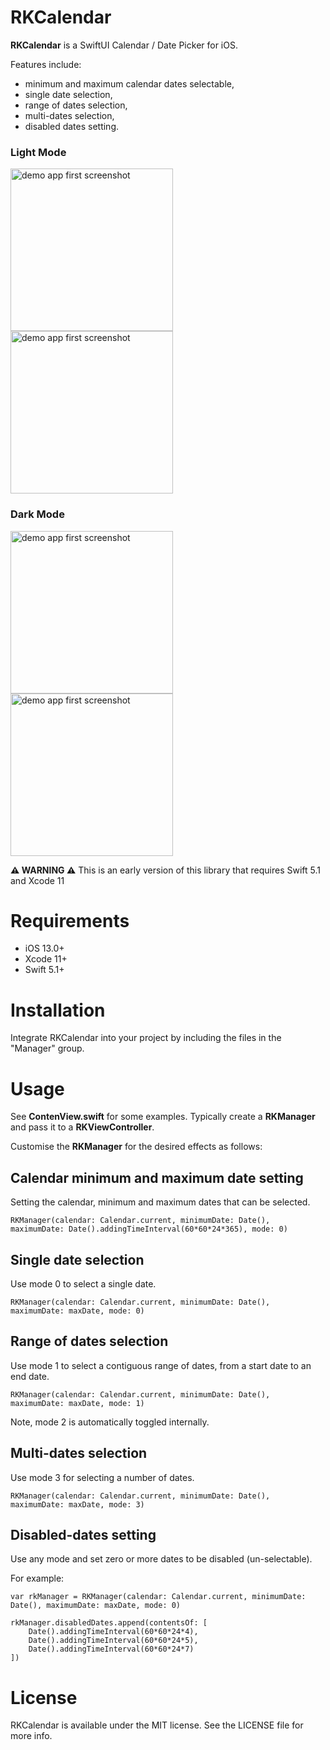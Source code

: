 
# RKCalendar
**RKCalendar** is a SwiftUI Calendar / Date Picker for iOS.

Features include:

- minimum and maximum calendar dates selectable,
- single date selection, 
- range of dates selection, 
- multi-dates selection, 
- disabled dates setting.


### Light Mode
<img src="https://github.com/RaffiKian/RKCalendar/blob/master/RKCalendar/Images/demo-app-light-mode-1.png" alt="demo app first screenshot" width="260"/> <img src="https://github.com/RaffiKian/RKCalendar/blob/master/RKCalendar/Images/demo-app-light-mode-2.png" alt="demo app first screenshot" width="260"/> 
### Dark Mode
<img src="https://github.com/RaffiKian/RKCalendar/blob/master/RKCalendar/Images/demo-app-dark-mode-1.png" alt="demo app first screenshot" width="260"/> <img src="https://github.com/RaffiKian/RKCalendar/blob/master/RKCalendar/Images/demo-app-dark-mode-2.png" alt="demo app first screenshot" width="260"/> 

**⚠️ WARNING ⚠️** This is an early version of this library that requires Swift 5.1 and Xcode 11 

# Requirements
- iOS 13.0+
- Xcode 11+
- Swift 5.1+

# Installation

Integrate RKCalendar into your project by including the files in the "Manager" group.

# Usage 

See **ContenView.swift** for some examples. Typically create a **RKManager** and pass it to a **RKViewController**.

Customise the **RKManager** for the desired effects as follows:


## Calendar minimum and maximum date setting

Setting the calendar, minimum and maximum dates that can be selected.

    RKManager(calendar: Calendar.current, minimumDate: Date(), maximumDate: Date().addingTimeInterval(60*60*24*365), mode: 0)

## Single date selection

Use mode 0 to select a single date.

    RKManager(calendar: Calendar.current, minimumDate: Date(), maximumDate: maxDate, mode: 0)

## Range of dates selection

Use mode 1 to select a contiguous range of dates, from a start date to an end date.

    RKManager(calendar: Calendar.current, minimumDate: Date(), maximumDate: maxDate, mode: 1)

Note, mode 2 is automatically toggled internally.

## Multi-dates selection

Use mode 3 for selecting a number of dates.

    RKManager(calendar: Calendar.current, minimumDate: Date(), maximumDate: maxDate, mode: 3)

## Disabled-dates setting

Use any mode and set zero or more dates to be disabled (un-selectable).

For example:

    var rkManager = RKManager(calendar: Calendar.current, minimumDate: Date(), maximumDate: maxDate, mode: 0)

    rkManager.disabledDates.append(contentsOf: [
        Date().addingTimeInterval(60*60*24*4),
        Date().addingTimeInterval(60*60*24*5),
        Date().addingTimeInterval(60*60*24*7)
    ])

# License
RKCalendar is available under the MIT license. See the LICENSE file for more info.
